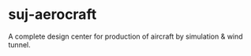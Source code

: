 # suj-aerocraft
A complete design center for production of aircraft by simulation &amp; wind tunnel.

